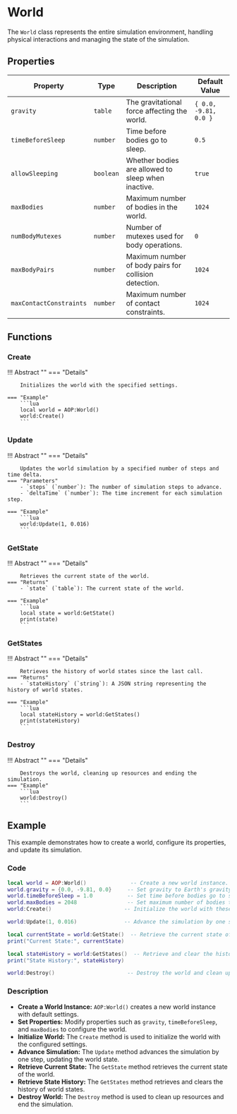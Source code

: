 # **World**

The `World` class represents the entire simulation environment, handling physical interactions and managing the state of the simulation.

## **Properties**

| Property                 | Type       | Description                                             | Default Value       |
|--------------------------|------------|---------------------------------------------------------|---------------------|
| `gravity`                | `table`    | The gravitational force affecting the world.            | `{ 0.0, -9.81, 0.0 }` |
| `timeBeforeSleep`        | `number`   | Time before bodies go to sleep.                         | `0.5`               |
| `allowSleeping`          | `boolean`  | Whether bodies are allowed to sleep when inactive.      | `true`              |
| `maxBodies`              | `number`   | Maximum number of bodies in the world.                  | `1024`              |
| `numBodyMutexes`         | `number`   | Number of mutexes used for body operations.             | `0`                 |
| `maxBodyPairs`           | `number`   | Maximum number of body pairs for collision detection.   | `1024`              |
| `maxContactConstraints`  | `number`   | Maximum number of contact constraints.                  | `1024`              |

## **Functions**

### Create
!!! Abstract ""
    === "Details"
    
        Initializes the world with the specified settings.
    
    === "Example"
        ```lua
        local world = AOP:World()
        world:Create()
        ```

### Update
!!! Abstract ""
    === "Details"
    
        Updates the world simulation by a specified number of steps and time delta.
    === "Parameters"
        - `steps` (`number`): The number of simulation steps to advance.
        - `deltaTime` (`number`): The time increment for each simulation step.
    
    === "Example"
        ```lua
        world:Update(1, 0.016)
        ```

### GetState
!!! Abstract ""
    === "Details"
    
        Retrieves the current state of the world.
    === "Returns"
        - `state` (`table`): The current state of the world.
    
    === "Example"
        ```lua
        local state = world:GetState()
        print(state)
        ```

### GetStates
!!! Abstract ""
    === "Details"
    
        Retrieves the history of world states since the last call.
    === "Returns"
        - `stateHistory` (`string`): A JSON string representing the history of world states.
    
    === "Example"
        ```lua
        local stateHistory = world:GetStates()
        print(stateHistory)
        ```

### Destroy
!!! Abstract ""
    === "Details"
    
        Destroys the world, cleaning up resources and ending the simulation.
    === "Example"
        ```lua
        world:Destroy()
        ```

## **Example**

This example demonstrates how to create a world, configure its properties, and update its simulation.

### Code
```lua
local world = AOP:World()              -- Create a new world instance.
world.gravity = {0.0, -9.81, 0.0}     -- Set gravity to Earth's gravity.
world.timeBeforeSleep = 1.0           -- Set time before bodies go to sleep to 1 second.
world.maxBodies = 2048                -- Set maximum number of bodies to 2048.
world:Create()                       -- Initialize the world with these settings.

world:Update(1, 0.016)               -- Advance the simulation by one step (0.016 seconds).

local currentState = world:GetState()  -- Retrieve the current state of the world.
print("Current State:", currentState)

local stateHistory = world:GetStates()  -- Retrieve and clear the history of world states.
print("State History:", stateHistory)

world:Destroy()                       -- Destroy the world and clean up resources.
```

### Description

- **Create a World Instance:** `AOP:World()` creates a new world instance with default settings.
- **Set Properties:** Modify properties such as `gravity`, `timeBeforeSleep`, and `maxBodies` to configure the world.
- **Initialize World:** The `Create` method is used to initialize the world with the configured settings.
- **Advance Simulation:** The `Update` method advances the simulation by one step, updating the world state.
- **Retrieve Current State:** The `GetState` method retrieves the current state of the world.
- **Retrieve State History:** The `GetStates` method retrieves and clears the history of world states.
- **Destroy World:** The `Destroy` method is used to clean up resources and end the simulation.